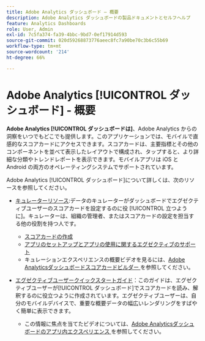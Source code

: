 ```yaml
---
title: Adobe Analytics ダッシュボード — 概要
description: Adobe Analytics ダッシュボードの製品ドキュメントとセルフヘルプ
feature: Analytics Dashboards
role: User, Admin
exl-id: 7c5fa374-fa39-4bbc-9bd7-0ef17914d593
source-git-commit: 020d59268873776aeec8fc7a90be70c3b6c55b69
workflow-type: tm+mt
source-wordcount: '214'
ht-degree: 66%

---
```


# Adobe Analytics [!UICONTROL ダッシュボード] - 概要

**Adobe Analytics [!UICONTROL ダッシュボードは]**、Adobe Analytics からの洞察をいつでもどこでも提供します。このアプリケーションでは、モバイルで直感的なスコアカードにアクセスできます。スコアカードは、主要指標とその他のコンポーネントを並べて表示したレイアウトで構成され、タップすると、より詳細な分類やトレンドレポートを表示できます。モバイルアプリは iOS と Android の両方のオペレーティングシステムでサポートされています。

Adobe Analytics [!UICONTROL ダッシュボード]について詳しくは、次のリソースを参照してください。

* [キュレーターリソース](/help/mobile-app/curator.md):データのキュレーターがダッシュボードでエグゼクティブユーザーのスコアカードを設定するのに役 [!UICONTROL 立つように]。キュレーターは、組織の管理者、またはスコアカードの設定を担当する他の役割を持つ人です。

   * [スコアカードの作成](/help/mobile-app/create-scorecard.md)
   * [アプリのセットアップとアプリの使用に関するエグゼクティブのサポート](/help/mobile-app/set-up-execs.md)
   * キュレーションエクスペリエンスの概要ビデオを見るには、[Adobe Analyticsダッシュボードスコアカードビルダー ](https://experienceleague.adobe.com/docs/analytics-learn/tutorials/additional-tools/analytics-dashboards/adobe-analytics-dashboards-scorecard-builder.html?lang=ja) を参照してください。


* [エグゼクティブユーザークイックスタートガイド](/help/mobile-app/executive.md)：このガイドは、エグゼクティブユーザーが[!UICONTROL ダッシュボード]でスコアカードを読み、解釈するのに役立つように作成されています。エグゼクティブユーザーは、自分のモバイルデバイスで、重要な概要データの幅広いレンダリングをすばやく簡単に表示できます。

   * この情報に焦点を当てたビデオについては、[Adobe Analyticsダッシュボードのアプリ内エクスペリエンス ](https://experienceleague.adobe.com/docs/analytics-learn/tutorials/additional-tools/analytics-dashboards/adobe-analytics-dashboards-in-app-experience.html?lang=ja) を参照してください。
